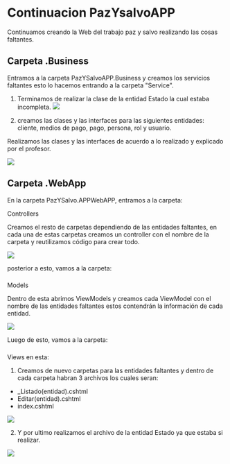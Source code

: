 
# Continuacion PazYsalvoAPP

Continuamos creando la Web del trabajo paz y salvo realizando las cosas faltantes.


## Carpeta .Business

Entramos a la carpeta PazYSalvoAPP.Business y creamos los servicios faltantes esto lo hacemos entrando a la carpeta "Service".
1. Terminamos de realizar la clase de la entidad Estado la cual estaba incompleta.
 ![](https://github.com/Camila-Hinestroza/Herramientas-de-Programacion-3/blob/main/PazYSalvo/Readmee/captura1.png?raw=true)

2. creamos las clases y las interfaces para las siguientes entidades: cliente, medios de pago, pago, persona, rol y usuario. 

Realizamos las clases y las interfaces de acuerdo a lo realizado y explicado por el profesor. 

 ![](https://github.com/Camila-Hinestroza/Herramientas-de-Programacion-3/blob/main/PazYSalvo/Readmee/captura2.png?raw=true)


## Carpeta .WebApp

En la carpeta PazYSalvo.APPWebAPP, entramos a la carpeta:

Controllers

Creamos el resto de carpetas dependiendo de las entidades faltantes, en cada una de estas carpetas creamos un controller con el nombre de la carpeta y reutilizamos código para crear todo.

 ![](https://github.com/Camila-Hinestroza/Herramientas-de-Programacion-3/blob/main/PazYSalvo/Readmee/captura3.png?raw=true)

posterior a esto, vamos a la carpeta:
###
Models

Dentro de esta abrimos ViewModels y creamos cada ViewModel con el nombre de las entidades faltantes estos contendrán la información de cada entidad.

 ![](https://github.com/Camila-Hinestroza/Herramientas-de-Programacion-3/blob/main/PazYSalvo/Readmee/captura4.png?raw=true)

Luego de esto, vamos a la carpeta:
###
Views
en esta:
1. Creamos de nuevo carpetas para las entidades faltantes y dentro de cada carpeta habran 3 archivos los cuales seran:
*  _Listado(entidad).cshtml 
* Editar(entidad).cshtml 
* index.cshtml 

 ![](https://github.com/Camila-Hinestroza/Herramientas-de-Programacion-3/blob/main/PazYSalvo/Readmee/captura5.png?raw=true)

2. Y por ultimo realizamos el archivo de la entidad Estado ya que estaba si realizar.

 ![](https://github.com/Camila-Hinestroza/Herramientas-de-Programacion-3/blob/main/PazYSalvo/Readmee/captura6.png?raw=true)
